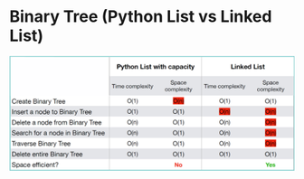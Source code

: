 # Binary Tree (Python List vs Linked List)

![Error! Image not found.](photo_2024-04-13_13-33-38.jpg)
